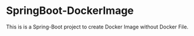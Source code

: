 # SpringBoot-DockerImage
This is is a Spring-Boot project to create Docker Image without Docker File.
